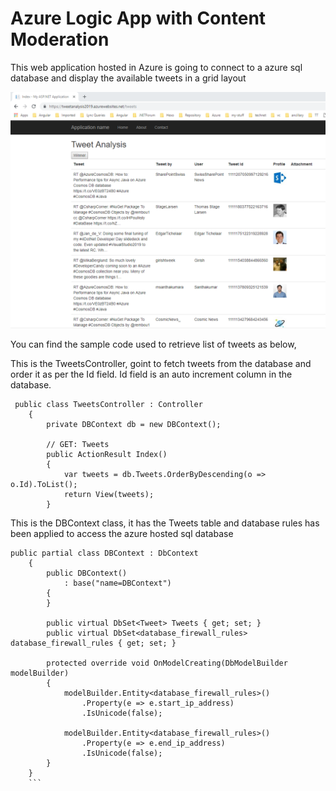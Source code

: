 # Azure Logic App with Content Moderation

This web application hosted in Azure is going to connect to a azure sql database and display the available tweets in a grid layout

![Tweeter Analysis web application hosted on Azure as a App service](https://github.com/hansamaligamage/azurelogicapp/blob/master/TweetAnalysis/Images/tweets.png)

You can find the sample code used to retrieve list of tweets as below,

This is the TweetsController, goint to fetch tweets from the database and order it as per the Id field. Id field is an auto increment column in the database.

```
 public class TweetsController : Controller 
    { 
        private DBContext db = new DBContext(); 
 
        // GET: Tweets 
        public ActionResult Index() 
        { 
            var tweets = db.Tweets.OrderByDescending(o => o.Id).ToList(); 
            return View(tweets); 
        }
  ```
 This is the DBContext class, it has the Tweets table and database rules has been applied to access the azure hosted sql database

```
public partial class DBContext : DbContext 
    { 
        public DBContext() 
            : base("name=DBContext") 
        { 
        } 
 
        public virtual DbSet<Tweet> Tweets { get; set; } 
        public virtual DbSet<database_firewall_rules> database_firewall_rules { get; set; } 
 
        protected override void OnModelCreating(DbModelBuilder modelBuilder) 
        { 
            modelBuilder.Entity<database_firewall_rules>() 
                .Property(e => e.start_ip_address) 
                .IsUnicode(false); 
 
            modelBuilder.Entity<database_firewall_rules>() 
                .Property(e => e.end_ip_address) 
                .IsUnicode(false); 
        } 
    }
    ```
